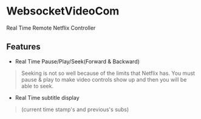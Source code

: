 # WebsocketVideoCom

Real Time Remote Netflix Controller

## Features

- Real Time Pause/Play/Seek(Forward & Backward)
> Seeking is not so well because of the limits that Netflix has. You must pause & play to make video controls show up and then you will be able to seek.
- Real Time subtitle display 
> (current time stamp's and previous's subs)
